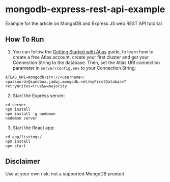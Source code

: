 # mongodb-express-rest-api-example

Example for the article on MongoDB and Express JS web REST API tutorial

## How To Run

1. You can follow the [Getting Started with Atlas](https://docs.atlas.mongodb.com/getting-started/) guide, to learn how to create a free Atlas account, create your first cluster and get your Connection String to the database. 
Then, set the Atlas URI connection parameter in `server/config.env` to your Connection String:
```
ATLAS_URI=mongodb+srv://<username>:<password>@sandbox.jadwj.mongodb.net/myFirstDatabase?retryWrites=true&w=majority
```

2. Start the Express server:
```
cd server
npm install
npm install -g nodemon
nodemon server
```

3. Start the React app:
```
cd app/listings/
npm install
npm start
```

## Disclaimer

Use at your own risk; not a supported MongoDB product
